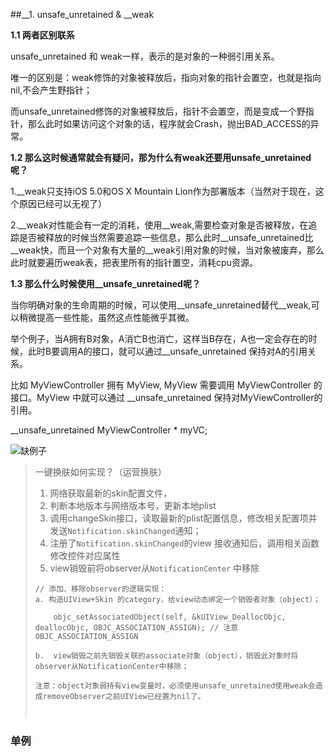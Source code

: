 ##__1. unsafe_unretained & __weak

**1.1 两者区别联系**

unsafe_unretained 和 weak一样，表示的是对象的一种弱引用关系。

唯一的区别是：weak修饰的对象被释放后，指向对象的指针会置空，也就是指向nil,不会产生野指针；

而unsafe_unretained修饰的对象被释放后，指针不会置空，而是变成一个野指针，那么此时如果访问这个对象的话，程序就会Crash，抛出BAD_ACCESS的异常。

**1.2 那么这时候通常就会有疑问，那为什么有weak还要用unsafe_unretained呢？**

1.__weak只支持iOS 5.0和OS X Mountain Lion作为部署版本（当然对于现在，这个原因已经可以无视了）

2.__weak对性能会有一定的消耗，使用__weak,需要检查对象是否被释放，在追踪是否被释放的时候当然需要追踪一些信息，那么此时__unsafe_unretained比__weak快，而且一个对象有大量的__weak引用对象的时候，当对象被废弃，那么此时就要遍历weak表，把表里所有的指针置空，消耗cpu资源。

**1.3 那么什么时候使用__unsafe_unretained呢？**

当你明确对象的生命周期的时候，可以使用__unsafe_unretained替代__weak,可以稍微提高一些性能，虽然这点性能微乎其微。

举个例子，当A拥有B对象，A消亡B也消亡，这样当B存在，A也一定会存在的时候，此时B要调用A的接口，就可以通过__unsafe_unretained 保持对A的引用关系。

比如 MyViewController 拥有 MyView, MyView 需要调用 MyViewController 的接口。MyView 中就可以通过 __unsafe_unretained 保持对MyViewController的引用。

__unsafe_unretained MyViewController * myVC;

![缺例子]()

> 一键换肤如何实现？（运营换肤）
>
> 1. 网络获取最新的skin配置文件，
> 2. 判断本地版本与网络版本号，更新本地plist
> 3. 调用changeSkin接口，读取最新的plist配置信息，修改相关配置项并发送`Notification.skinChanged`通知；
> 4. 注册了`Notification.skinChanged`的view 接收通知后，调用相关函数修改控件对应属性
> 5. view销毁前将observer从`NotificationCenter` 中移除
>
> ```objc
> // 添加、移除observer的逻辑实现：
> a. 构造UIView+Skin 的category，给view动态绑定一个销毁者对象（object）；
> 
>     objc_setAssociatedObject(self, &kUIView_DeallocObjc, deallocObjc, OBJC_ASSOCIATION_ASSIGN); // 注意OBJC_ASSOCIATION_ASSIGN
> 
> b.  view销毁之前先销毁关联的associate对象（object），销毁此对象时将observer从NotificationCenter中移除；
> 
> 注意：object对象弱持有view变量时，必须使用unsafe_unretained使用weak会造成removeObserver之前UIView已经置为nil了。
> 
>  
> ```

### 单例



